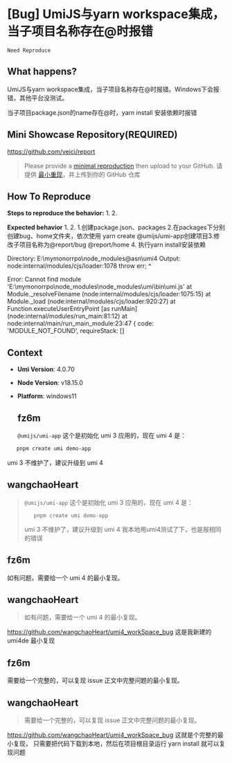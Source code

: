 # [Bug] UmiJS与yarn workspace集成，当子项目名称存在@时报错

`Need Reproduce`

  <!--
感谢您向我们反馈问题，为了高效的解决问题，我们期望你能提供以下信息：
-->

## What happens?

UmiJS与yarn workspace集成，当子项目名称存在@时报错。Windows下会报错，其他平台没测试。

当子项目package.json的name存在@时，yarn install 安装依赖时报错

<!-- A clear and concise description of what the bug is. -->
<!-- 清晰的描述下遇到的问题。-->

## Mini Showcase Repository(REQUIRED)

https://github.com/veici/report

> Please provide a [minimal reproduction](https://stackoverflow.com/help/minimal-reproducible-example) then upload to your GitHub. 请提供 [最小重现](https://stackoverflow.com/help/minimal-reproducible-example)，并上传到你的 GitHub 仓库

<!-- 为节约大家的时间，无复现步骤的 ISSUE 会被关闭，提供之后再 REOPEN -->
<!-- YOUR_REPOSITORY_URL on github or stackbliz -->

## How To Reproduce

**Steps to reproduce the behavior:** 1. 2.

**Expected behavior** 1. 2. 1.创建package.json、packages 2.在packages下分别创建bug、home文件夹，依次使用 yarn create @umijs/umi-app创建项目3.修改子项目名称为@report/bug @report/home 4. 执行yarn install安装依赖

<!-- 请提供复现链接/步骤，错误日志以及相关配置 -->

Directory: E:\mymonorrpo\node_modules\@asn\umi4
Output:
node:internal/modules/cjs/loader:1078
throw err;
^

Error: Cannot find module 'E:\mymonorrpo\node_modules\node_modules\umi\bin\umi.js'
at Module.\_resolveFilename (node:internal/modules/cjs/loader:1075:15)
at Module.\_load (node:internal/modules/cjs/loader:920:27)
at Function.executeUserEntryPoint [as runMain] (node:internal/modules/run_main:81:12)
at node:internal/main/run_main_module:23:47 {
code: 'MODULE_NOT_FOUND',
requireStack: []

## Context

- **Umi Version**: 4.0.70
- **Node Version**: v18.15.0
- **Platform**: windows11

  ## fz6m

  `@umijs/umi-app` 这个是初始化 umi 3 应用的，现在 umi 4 是：

```bash
   pnpm create umi demo-app
```

umi 3 不维护了，建议升级到 umi 4

## wangchaoHeart

>

> `@umijs/umi-app` 这个是初始化 umi 3 应用的，现在 umi 4 是：
>
> ```shell
>    pnpm create umi demo-app
> ```
>
> umi 3 不维护了，建议升级到 umi 4
> 我本地用umi4测试了下，也是报相同的错误

## fz6m

如有问题，需要给一个 umi 4 的最小复现。

## wangchaoHeart

> 如有问题，需要给一个 umi 4 的最小复现。

https://github.com/wangchaoHeart/umi4_workSpace_bug
这是我新建的umi4de 最小复现

## fz6m

需要给一个完整的，可以复现 issue 正文中完整问题的最小复现。

## wangchaoHeart

> 需要给一个完整的，可以复现 issue 正文中完整问题的最小复现。

https://github.com/wangchaoHeart/umi4_workSpace_bug 这就是个完整的最小复现， 只需要把代码下载到本地，然后在项目根目录运行 yarn install 就可以复现问题
